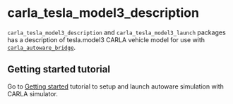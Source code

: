 # carla_tesla_model3_description

`carla_tesla_model3_description` and `carla_tesla_model3_launch` packages has a description of tesla.model3 CARLA vehicle model for use with [`carla_autoware_bridge`](https://github.com/Robotics010/carla_autoware_bridge).

## Getting started tutorial

Go to [Getting started](getting-started.md) tutorial to setup and launch autoware simulation with CARLA simulator.
